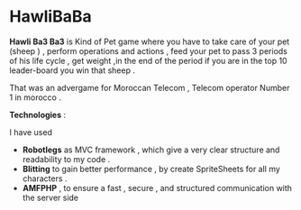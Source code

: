 # HawliBaBa

<b>Hawli Ba3 Ba3</b> is Kind of Pet game where you have to take care of your pet (sheep ) , perform operations and actions , feed your pet
to pass 3 periods of his life cycle , get weight ,in the end of the period if you are in the top 10 leader-board you win that sheep .

That was an advergame for  Moroccan Telecom , Telecom operator Number 1 in morocco .


<b>Technologies</b> :

I have used
- <b>Robotlegs</b> as MVC framework , which give a very clear structure and readability to my code .
- <b>Blitting</b> to gain better performance , by create SpriteSheets for all my characters .
- <b>AMFPHP</b> , to ensure a fast , secure , and structured communication with the server side